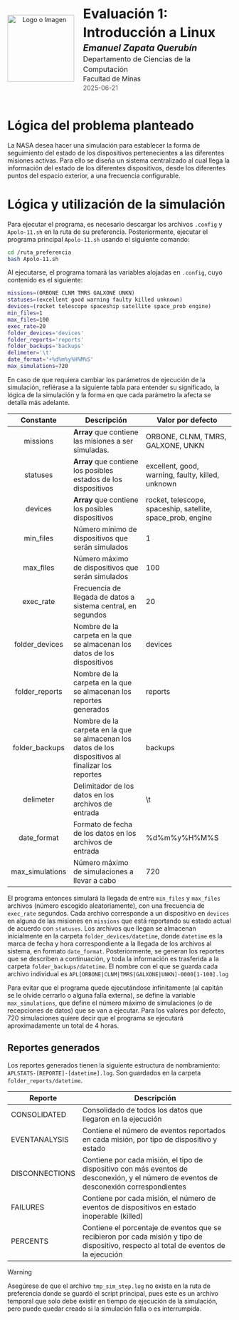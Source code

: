 <header style="display: flex; align-items: center; justify-content: center; height: 200px; background-color: transparent;">
  <div style="display: flex; align-items: center;">
    <div style="margin-right: 20px;">
      <img src="https://encrypted-tbn0.gstatic.com/images?q=tbn:ANd9GcQzgURBB21syaW6tNpW1-wjaKppJIYXzb_EFg&s" alt="Logo o Imagen" style="height: 150px;">
    </div>
    <div style="text-align: left; line-height: 1.4;">
      <div style="font-size: 30px; font-weight: bold;">
          Evaluación 1: Introducción a Linux       
        </div>
      <div style="font-size: 20px; font-style: italic;font-weight: bold">
          Emanuel Zapata Querubín
        </div>
      <div style="font-size: 16px;">
          Departamento de Ciencias de la Computación
        </div>
        <div style="font-size: 15px;">
          Facultad de Minas
        </div>
      <div style="font-size: 14px; color: #555;">
          2025-06-21
        </div>
    </div>
  </div>
</header>

# Lógica del problema planteado

La NASA desea hacer una simulación para establecer la forma de seguimiento del estado de los dispositivos pertenecientes a las diferentes misiones activas. Para ello se diseña un sistema centralizado al cual llega la información del estado de los diferentes dispositivos, desde los diferentes puntos del espacio exterior, a una frecuencia configurable.

# Lógica y utilización de la simulación

Para ejecutar el programa, es necesario descargar los archivos `.config` y `Apolo-11.sh` en la ruta de su preferencia. Posteriormente, ejecutar el programa principal `Apolo-11.sh` usando el siguiente comando:

```bash 
cd /ruta_preferencia
bash Apolo-11.sh
```

Al ejecutarse, el programa tomará las variables alojadas en `.config`, cuyo contenido es el siguiente:

```bash 
missions=(ORBONE CLNM TMRS GALXONE UNKN)
statuses=(excellent good warning faulty killed unknown)
devices=(rocket telescope spaceship satellite space_prob engine)
min_files=1
max_files=100
exec_rate=20
folder_devices='devices'
folder_reports='reports'
folder_backups='backups'
delimeter='\t'
date_format='+%d%m%y%H%M%S'
max_simulations=720
```

En caso de que requiera cambiar los parámetros de ejecución de la simulación, refiérase a la siguiente tabla para entender su significado, la lógica de la simulación y la forma en que cada parámetro la afecta se detalla más adelante.

|    Constante    | Descripción                                                                                         | Valor por defecto                                           |
|:---------------:| --------------------------------------------------------------------------------------------------- | ----------------------------------------------------------- |
|    missions     | **Array** que contiene las misiones a ser simuladas.                                                | ORBONE, CLNM, TMRS, GALXONE, UNKN                           |
|    statuses     | **Array** que contiene los posibles estados de los dispositivos                                     | excellent, good, warning, faulty, killed, unknown           |
|     devices     | **Array** que contiene los posibles dispositivos                                                    | rocket, telescope, spaceship, satellite, space_prob, engine |
|    min_files    | Número mínimo de dispositivos que serán simulados                                                   | 1                                                           |
|    max_files    | Número máximo de dispositivos que serán simulados                                                   | 100                                                         |
|    exec_rate    | Frecuencia de llegada de datos a sistema central, en segundos                                       | 20                                                          |
| folder_devices  | Nombre de la carpeta en la que se almacenan los datos de los dispositivos                           | devices                                                     |
| folder_reports  | Nombre de la carpeta en la que se almacenan los reportes generados                                  | reports                                                     |
| folder_backups  | Nombre de la carpeta en la que se almacenan los datos de los dispositivos al finalizar los reportes | backups                                                     |
|    delimeter    | Delimitador de los datos en los archivos de entrada                                                 | \t                                                          |
|   date_format   | Formato de fecha de los datos en los archivos de entrada                                            | %d%m%y%H%M%S                                                |
| max_simulations | Número máximo de simulaciones a llevar a cabo                                                       | 720                                                         |

El programa entonces simulará la llegada de entre `min_files` y `max_files` archivos (número escogido aleatoriamente), con una frecuencia de `exec_rate` segundos. Cada archivo corresponde a un dispositivo en `devices` en alguna de las misiones en `missions` que está reportando su estado actual de acuerdo con `statuses`. Los archivos que llegan se almacenan inicialmente en la carpeta `folder_devices/datetime`, donde `datetime` es la marca de fecha y hora correspondiente a la llegada de los archivos al sistema, en formato `date_format`. Posteriormente, se generan los reportes que se describen a continuación, y toda la información es trasferida a la carpeta `folder_backups/datetime`. El nombre con el que se guarda cada archivo individual es `APL[ORBONE|CLNM|TMRS|GALXONE|UNKN]-0000[1-100].log`

Para evitar que el programa quede ejecutándose infinitamente (al capitán se le olvide cerrarlo o alguna falla externa), se define la variable `max_simulations`, que define el número máximo de simulaciones (o de recepciones de datos) que se van a ejecutar. Para los valores por defecto, 720 simulaciones quiere decir que el programa se ejecutará aproximadamente un total de 4 horas.

## Reportes generados

Los reportes generados tienen la siguiente estructura de nombramiento: `APLSTATS-[REPORTE]-[datetime].log`. Son guardados en la carpeta `folder_reports/datetime`.


| Reporte        | Descripción                                                                                                                             |
| -------------- | --------------------------------------------------------------------------------------------------------------------------------------- |
| CONSOLIDATED   | Consolidado de todos los datos que llegaron en la ejecución                                                                             |
| EVENTANALYSIS  | Contiene el número de eventos reportados en cada misión, por tipo de dispositivo y estado                                               |
| DISCONNECTIONS | Contiene por cada misión, el tipo de dispositivo con más eventos de desconexión, y el número de eventos de desconexión correspondientes |
| FAILURES       | Contiene por cada misión, el número de eventos de dispositivos en estado inoperable (killed)                                            |
| PERCENTS       | Contiene el porcentaje de eventos que se recibieron por cada misión y tipo de dispositivo, respecto al total de eventos de la ejecución |


> [!WARNING]
> Asegúrese de que el archivo `tmp_sim_step.log` no exista en la ruta de preferencia donde se guardó el script principal, pues este es un archivo temporal que solo debe existir en tiempo de ejecución de la simulación, pero puede quedar creado si la simulación falla o es interrumpida. 
